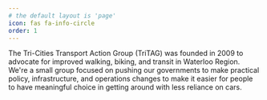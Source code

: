 ```yaml
---
# the default layout is 'page'
icon: fas fa-info-circle
order: 1
---
```


The Tri-Cities Transport Action Group (TriTAG) was founded in 2009 to advocate for improved walking, biking, and transit in Waterloo Region. We're a small group focused on pushing our governments to make practical policy, infrastructure, and operations changes to make it easier for people to have meaningful choice in getting around with less reliance on cars.
